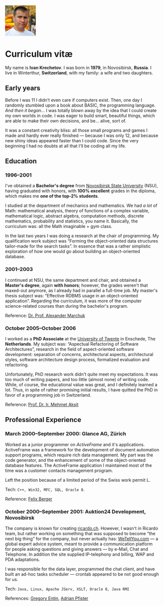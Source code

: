 ![IKR](img/ikr.jpg "Ivan Krechetov")

# Curriculum vitæ

My name is **Ivan Krechetov**. I was born in **1979**, in Novosibirsk, **Russia**. I live in
Winterthur, **Switzerland**, with my family: a wife and two daughters.

## Early years

Before I was 11 I didn’t even care if computers exist. Then, one day I randomly stumbled upon a book
about BASIC, the programming language. _And then it began…_ I was totally blown away by the idea
that I could create my own worlds in code. I was eager to build smart, beautiful things, which are
able to make their own decisions, and be… alive, sort of.

It was a constant creativity bliss: all those small programs and games I made and hardly ever really
finished — because I was only 12, and because new shiny ideas appeared faster than I could code.
Since the very beginning I had no doubts at all that I'll be coding all my life.

## Education  

### 1996–2001

I've obtained a **Bachelor's degree** from [Novosibirsk State University](http://www.nsu.ru) (NSU),
having graduated with honors, with **100% excellent** grades in the diploma, which makes me **one of
the top-2% students**.

I studied at the department of mechanics and mathematics. We had _a lot_ of Math: mathematical
analysis, theory of functions of a complex variable, mathematical logic, abstract algebra,
computation methods, discrete mathematics, probability and statistics, you name it. Basically, the
curriculum was: all the Math imaginable + gym class.

In the last two years I was doing a research at the chair of programming. My qualification work
subject was “Forming the object-oriented data structures tailor-made for the search tasks”. In
essence that was a rather simplistic exploration of how one would go about building an
object-oriented database.

### 2001–2003

I continued at NSU, the same department and chair, and obtained a **Master's degree**, again
**with honors**; however, the grades weren't that maxed-out anymore, as I already had in parallel a
full-time job. My master's thesis subject was: “Effective RDBMS usage in an object-oriented
application”. Regarding the curriculum, it was more of the computer science-related courses
than during the bachelor's program.

Reference: [Dr. Prof. Alexander Marchuk](http://db.iis.nsk.su/structure/personpage.asp?PersonID=54&lang=eng)

### October 2005–October 2006

I worked as a **PhD Associate** at the [University of Twente](http://trese.cs.utwente.nl/) in
Enschede, The **Netherlands**. My subject was: “Aspectual Refactoring of Software Architectures”,
research in the field of aspect-oriented software development: separation of concerns, architectural
aspects, architectural styles, software architecture design process, formalized evaluation and
refactoring.

Unfortunately, PhD research work didn't quite meet my expectations. It was too much of writing
papers, and too little (almost none) of writing code. While, of course, the educational value was
great, and I definitely learned a lot. Thus, in spite of rather promising initial results, I have
quitted the PhD in favor of a programming job in Switzerland.

Reference: [Prof. Dr. Ir. Mehmet Akşit](http://www.utwente.nl/ewi/trese/people/Aksit/)

## Professional Experience

### March 2000–September 2000: Glance AG, Zürich

Worked as a junior programmer on _ActiveFrame_ and it's applications. ActiveFrame was a framework
for the development of document automation support programs, which require rich data management. My
part was the code generator, and the enhancement of some of the object-oriented database features.
The ActiveFrame application I maintained most of the time was a customer contacts management
program.

Left the position because of a limited period of the Swiss work permit L.

Tech: `C++, Win32, MFC, SQL, Oracle 8`.

Reference: [Felix Berger](mailto:felix.berger@pdf-tools.com)

### October 2000–September 2001: Auktion24 Development, Novosibirsk

The company is known for creating [ricardo.ch](http://www.ricardo.ch). However, I wasn't in Ricardo
team, but rather working on something that was supposed to become “the next big thing” for
the company, but never actually has: [WeTellYou.com](http://www.wetellyou.com/) — a global expert
advice system, meant to provide a communication platform for people asking questions and giving
answers — by e-Mail, Chat and Telephone. In addition the site supplied IP-telephony and billing,
WAP and PDA adaptations.

I was responsible for the data layer, programmed the chat client, and have built an ad-hoc tasks
scheduler — crontab appeared to be not good enough for us.

Tech: `Java, Linux, Apache JServ, XSLT, Oracle 8, Java RMI`

References: [Gregory Entin](mailto:g.entin@gmail.com),
[Adrian Pfister](mailto:adrianpfister@gmail.com)